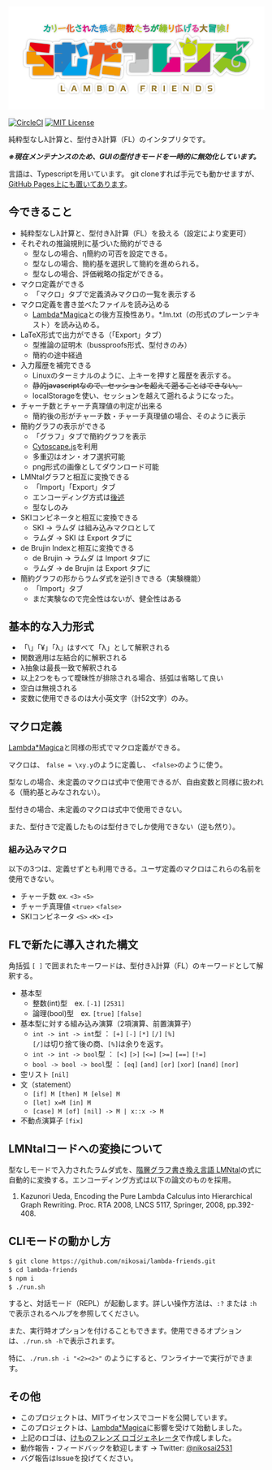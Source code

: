 ![らむだフレンズ](docs/logo.png "らむだフレンズ")

[![CircleCI](https://circleci.com/gh/nikosai/lambda-friends.svg?style=svg)](https://circleci.com/gh/nikosai/lambda-friends)
[![MIT License](http://img.shields.io/badge/license-MIT-blue.svg?style=flat)](LICENSE)

純粋型なしλ計算と、型付きλ計算（FL）のインタプリタです。

***※現在メンテナンスのため、GUIの型付きモードを一時的に無効化しています。***

言語は、Typescriptを用いています。
git cloneすれば手元でも動かせますが、[GitHub Pages上にも置いてあります](https://nikosai.github.io/lambda-friends/)。

## 今できること
* 純粋型なしλ計算と、型付きλ計算（FL）を扱える（設定により変更可）
* それぞれの推論規則に基づいた簡約ができる
  + 型なしの場合、η簡約の可否を設定できる。
  + 型なしの場合、簡約基を選択して簡約を進められる。
  + 型なしの場合、評価戦略の指定ができる。
* マクロ定義ができる
  + 「マクロ」タブで定義済みマクロの一覧を表示する
* マクロ定義を書き並べたファイルを読み込める
  + [Lambda*Magica](https://github.com/YuukiARIA/LambdaMagica)との後方互換性あり。*.lm.txt（の形式のプレーンテキスト）を読み込める。
* LaTeX形式で出力ができる（「Export」タブ）
  + 型推論の証明木（bussproofs形式、型付きのみ）
  + 簡約の途中経過
* 入力履歴を補完できる
  + Linuxのターミナルのように、上キーを押すと履歴を表示する。
  + ~~静的javascriptなので、セッションを超えて遡ることはできない。~~
  + localStorageを使い、セッションを越えて遡れるようになった。
* チャーチ数とチャーチ真理値の判定が出来る
  + 簡約後の形がチャーチ数・チャーチ真理値の場合、そのように表示
* 簡約グラフの表示ができる
  + 「グラフ」タブで簡約グラフを表示
  + [Cytoscape.js](http://js.cytoscape.org/)を利用
  + 多重辺はオン・オフ選択可能
  + png形式の画像としてダウンロード可能
* LMNtalグラフと相互に変換できる
  + 「Import」「Export」タブ
  + エンコーディング方式は[後述](#lmntalコードへの変換について)
  + 型なしのみ
* SKIコンビネータと相互に変換できる
  + SKI → ラムダ は組み込みマクロとして
  + ラムダ → SKI は Export タブに
* de Brujin Indexと相互に変換できる
  + de Brujin → ラムダ は Import タブに
  + ラムダ → de Brujin は Export タブに
* 簡約グラフの形からラムダ式を逆引きできる（実験機能）
  + 「Import」タブ
  + まだ実験なので完全性はないが、健全性はある

## 基本的な入力形式
* 「\」「¥」「λ」はすべて「λ」として解釈される
* 関数適用は左結合的に解釈される
* λ抽象は最長一致で解釈される
* 以上2つをもって曖昧性が排除される場合、括弧は省略して良い
* 空白は無視される
* 変数に使用できるのは大小英文字（計52文字）のみ。

## マクロ定義
[Lambda*Magica](https://github.com/YuukiARIA/LambdaMagica)と同様の形式でマクロ定義ができる。

マクロは、 `false = \xy.y`のように定義し、 `<false>`のように使う。

型なしの場合、未定義のマクロは式中で使用できるが、自由変数と同様に扱われる（簡約基とみなされない）。

型付きの場合、未定義のマクロは式中で使用できない。

また、型付きで定義したものは型付きでしか使用できない（逆も然り）。

### 組み込みマクロ
以下の3つは、定義せずとも利用できる。ユーザ定義のマクロはこれらの名前を使用できない。
* チャーチ数 ex. `<3>` `<5>`
* チャーチ真理値 `<true>` `<false>`
* SKIコンビネータ `<S>` `<K>` `<I>`

## FLで新たに導入された構文
角括弧 `[ ]` で囲まれたキーワードは、型付きλ計算（FL）のキーワードとして解釈する。
* 基本型
  + 整数(int)型　ex. `[-1]` `[2531]`
  + 論理(bool)型　ex. `[true]` `[false]`
* 基本型に対する組み込み演算（2項演算、前置演算子）
  + `int -> int -> int`型 ： `[+]` `[-]` `[*]` `[/]` `[%]`  
    `[/]`は切り捨て後の商、`[%]`は余りを返す。
  + `int -> int -> bool`型 ： `[<]` `[>]` `[<=]` `[>=]` `[==]` `[!=]`
  + `bool -> bool -> bool`型 ： `[eq]` `[and]` `[or]` `[xor]` `[nand]` `[nor]`
* 空リスト `[nil]`
* 文（statement）
  + `[if] M [then] M [else] M`
  + `[let] x=M [in] M`
  + `[case] M [of] [nil] -> M | x::x -> M`
* 不動点演算子 `[fix]`

## LMNtalコードへの変換について
型なしモードで入力されたラムダ式を、[階層グラフ書き換え言語 LMNtal](http://www.ueda.info.waseda.ac.jp/lmntal/)の式に自動的に変換する。エンコーディング方式は以下の論文のものを採用。

1. Kazunori Ueda, Encoding the Pure Lambda Calculus into Hierarchical Graph Rewriting. Proc. RTA 2008, LNCS 5117, Springer, 2008, pp.392-408.

## CLIモードの動かし方
```bash
$ git clone https://github.com/nikosai/lambda-friends.git
$ cd lambda-friends
$ npm i
$ ./run.sh
```
すると、対話モード（REPL）が起動します。詳しい操作方法は、`:?` または `:h` で表示されるヘルプを参照してください。

また、実行時オプションを付けることもできます。使用できるオプションは、`./run.sh -h`で表示されます。

特に、`./run.sh -i "<2><2>"` のようにすると、ワンライナーで実行ができます。

## その他
* このプロジェクトは、MITライセンスでコードを公開しています。
* このプロジェクトは、[Lambda*Magica](https://github.com/YuukiARIA/LambdaMagica)に影響を受けて始動しました。
* 上記のロゴは、[けものフレンズ ロゴジェネレータ](https://aratama.github.io/kemonogen/)で作成しました。
* 動作報告・フィードバックを歓迎します → Twitter: [@nikosai2531](https://twitter.com/nikosai2531)
* バグ報告はIssueを投げてください。
